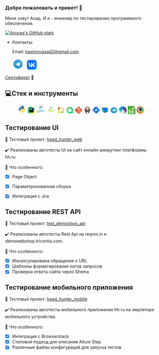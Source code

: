 ### Добро пожаловать и привет! :cherry_blossom:
Меня зовут Асад. И я - инженер по тестированию программного обеспечения.</br>

  
  [![Anurag's GitHub stats](https://github-readme-stats.vercel.app/api?username=AsadKasimov
)](https://github.com/GithubRedMouth/github-readme-stats)

- Контакты:

  Email: kasimovasad2@gmail.com
<p>
  &#8287;&#8287;&#8287;&#8287;&#8287;
  <a href="https://t.me/edbeg1337"><img width="37px" alt="Telegram" title="Telegram" src="./images/icons/Telegram.svg"/></a>
  &#8287;
  <a href="https://vk.com/churka46"><img width="32px" alt="VK" title="Vk" src="./images/icons/vk.png"/></a>
  &#8287;

</p>
<p><a href="https://disk.yandex.ru/d/uNwqhAVjSWqrNw">Сертификат</a> 📜</p>

## 💻Стек и инструменты

<p  align="center">
  <code><img width="5%" title="Python" src="./images/icons/Python-logo-notext.svg"></code>
  <code><img width="5%" title="PyCharm" src="./images/icons/pycharm.svg"></code>
  <code><img width="6%" title="Pytest" src="./images/icons/pytest.png"></code>
  <code><img width="6%" title="Selene" src="./images/icons/selene.png"></code>
  <code><img width="5%" title="Allure Report" src="./images/icons/allure-Report-logo.svg"></code>
  <code><img width="5%" title="Allure TestOps" src="./images/icons/allure-ee-logo.svg"></code>
  <code><img width="5%" title="Github" src="./images/icons/git-logo.svg"></code>
  <code><img width="5%" title="Jenkins" src="./images/icons/jenkins-logo.svg"></code>
  <code><img width="5%" title="Jira" src="./images/icons/jira-logo.svg"></code>
  <code><img width="5%" title="Selenoid" src="./images/icons/selenoid-logo.svg"></code>
  <code><img width="5%" title="Telegram" src="./images/icons/Telegram.svg"></code>
  <code><img width="5%" title="Appium" src="./images/icons/Appium-01.png"></code>
  <code><img width="5%" title="Selenium" src="./images/icons/selenium.png"></code>
  <code><img width="5%" title="Browserstack" src="./images/icons/browserstack.png"></code>

</p>

## Тестирование UI
:link: Тестовый проект: <a target="_blank" href="https://github.com/AsadKasimov/head_hunter_web">head_hunter_web</a></br></br>
:heavy_check_mark: Реализованы автотесты UI на сайт онлайн-рекрутинг платформы hh.ru </br></br>
:triangular_flag_on_post: Что особенного:

- [x] Page Object
- [x] Параметризованная сборка
- [x] Интеграция с Jira



## Тестирование REST API
:link: Тестовый проект: <a target="_blank" href="https://github.com/AsadKasimov/test_demoshop_api">test_demoshop_api</a></br></br>
:heavy_check_mark: Реализованы автотесты Rest Api на reqres.in и demowebshop.tricentis.com.</br></br>
:triangular_flag_on_post: Что особенного:

- [x] Инкапсулирована обращение к URL
- [x] Шаблоны форматирования логов запросов
- [x] Проверка ответа сайта через Shema

## Тестирование мобильного приложения
:link: Тестовый проект: <a target="_blank" href="https://github.com/AsadKasimov/head_hunter_mobile">head_hunter_mobile</a></br></br>
:heavy_check_mark: Реализованы автотесты мобильного приложения hh.ru на эмуляторе мобильного устройства.</br></br>
:triangular_flag_on_post: Что особенного:

- [x] Интеграция с Browserstack
- [x] Степовой подход для описания Allure Step
- [x] Различные файлы конфигураций для запуска тестов
